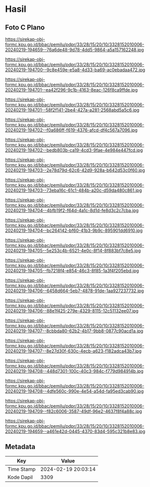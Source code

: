 # Hasil

## Foto C Plano

https://sirekap-obj-formc.kpu.go.id/bbac/pemilu/pdpr/33/28/15/20/10/3328152010006-20240219-194659--76a6de48-9d78-4dd5-9864-a5a157162248.jpg

https://sirekap-obj-formc.kpu.go.id/bbac/pemilu/pdpr/33/28/15/20/10/3328152010006-20240219-194700--9c8e459e-e5a8-4d33-ba69-ac0ebadaa472.jpg

https://sirekap-obj-formc.kpu.go.id/bbac/pemilu/pdpr/33/28/15/20/10/3328152010006-20240219-194701--ea42f296-9c1b-4163-8eac-126f8ca9ffde.jpg

https://sirekap-obj-formc.kpu.go.id/bbac/pemilu/pdpr/33/28/15/20/10/3328152010006-20240219-194701--58f2f141-2be4-427a-a281-2568abd5a5c6.jpg

https://sirekap-obj-formc.kpu.go.id/bbac/pemilu/pdpr/33/28/15/20/10/3328152010006-20240219-194702--f0a686ff-f619-4376-afcd-df4c567a7096.jpg

https://sirekap-obj-formc.kpu.go.id/bbac/pemilu/pdpr/33/28/15/20/10/3328152010006-20240219-194702--bedb803b-ca19-4cd3-9fae-4e984e447fcd.jpg

https://sirekap-obj-formc.kpu.go.id/bbac/pemilu/pdpr/33/28/15/20/10/3328152010006-20240219-194703--2e78d79d-62c6-42d9-928a-b642d53c0f60.jpg

https://sirekap-obj-formc.kpu.go.id/bbac/pemilu/pdpr/33/28/15/20/10/3328152010006-20240219-194703--73eba16c-61c1-484b-a20c-d59da480c861.jpg

https://sirekap-obj-formc.kpu.go.id/bbac/pemilu/pdpr/33/28/15/20/10/3328152010006-20240219-194704--4bfb19f2-f64d-4a1c-8d1d-fe8d3c2c7cba.jpg

https://sirekap-obj-formc.kpu.go.id/bbac/pemilu/pdpr/33/28/15/20/10/3328152010006-20240219-194704--bc264142-bf60-41b3-9b9c-895901dd6910.jpg

https://sirekap-obj-formc.kpu.go.id/bbac/pemilu/pdpr/33/28/15/20/10/3328152010006-20240219-194705--5e253c4b-6521-4e0c-8f14-8f883bf7c8e5.jpg

https://sirekap-obj-formc.kpu.go.id/bbac/pemilu/pdpr/33/28/15/20/10/3328152010006-20240219-194705--fb7218f4-e854-46c3-8f85-1a3f4f205ebd.jpg

https://sirekap-obj-formc.kpu.go.id/bbac/pemilu/pdpr/33/28/15/20/10/3328152010006-20240219-194706--6458d664-5eb7-4878-91de-1aa927237732.jpg

https://sirekap-obj-formc.kpu.go.id/bbac/pemilu/pdpr/33/28/15/20/10/3328152010006-20240219-194706--88e1f425-279e-4329-8115-12c51132ee07.jpg

https://sirekap-obj-formc.kpu.go.id/bbac/pemilu/pdpr/33/28/15/20/10/3328152010006-20240219-194707--8cbbda80-62b2-4b17-9bb8-0877c90acd1a.jpg

https://sirekap-obj-formc.kpu.go.id/bbac/pemilu/pdpr/33/28/15/20/10/3328152010006-20240219-194707--8e27d30f-630c-4ecb-a623-f182adca43b7.jpg

https://sirekap-obj-formc.kpu.go.id/bbac/pemilu/pdpr/33/28/15/20/10/3328152010006-20240219-194708--448d7301-100c-40c3-984c-f779d984914b.jpg

https://sirekap-obj-formc.kpu.go.id/bbac/pemilu/pdpr/33/28/15/20/10/3328152010006-20240219-194708--4dfe560c-990e-4e54-a54d-fa95ed3cab90.jpg

https://sirekap-obj-formc.kpu.go.id/bbac/pemilu/pdpr/33/28/15/20/10/3328152010006-20240219-194709--f82c6006-3587-49df-96e2-4637f8f4a88c.jpg

https://sirekap-obj-formc.kpu.go.id/bbac/pemilu/pdpr/33/28/15/20/10/3328152010006-20240219-194659--a461e42d-0445-4370-83d4-595c321b8e83.jpg


## Metadata

| Key        | Value               |
| ---------- | ------------------- |
| Time Stamp | 2024-02-19 20:03:14 |
| Kode Dapil | 3309                |



